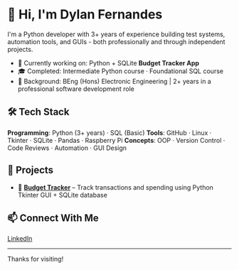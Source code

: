 # 👋 Hi, I'm Dylan Fernandes

I'm a Python developer with 3+ years of experience building test systems, automation tools, and GUIs - both professionally and through independent projects.

- 🔭 Currently working on: Python + SQLite **Budget Tracker App**
- 🎓 Completed: Intermediate Python course · Foundational SQL course
- 🧠 Background: BEng (Hons) Electronic Engineering | 2+ years in a professional software development role

## 🛠 Tech Stack
**Programming**: Python (3+ years) · SQL (Basic)
**Tools**: GitHub · Linux · Tkinter · SQLite · Pandas · Raspberry Pi
**Concepts**: OOP · Version Control · Code Reviews · Automation · GUI Design

## 🚀 Projects
- 🔹 [**Budget Tracker**](https://github.com/DylanFernandes98/budget-tracker) – Track transactions and spending using Python Tkinter GUI + SQLite database  

## 📫 Connect With Me
[LinkedIn](https://www.linkedin.com/in/fernandes-dylan/)  

---

Thanks for visiting!
